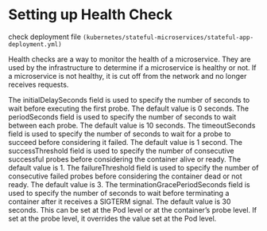 
# Setting up Health Check
check deployment file `(kubernetes/stateful-microservices/stateful-app-deployment.yml)`



Health checks are a way to monitor the health of a microservice. They are
used by the infrastructure to determine if a microservice is healthy or not. If
a microservice is not healthy, it is cut off from the network and no longer
receives requests.


The initialDelaySeconds field is used to specify the number of
seconds to wait before executing the first probe. The default value is 0
seconds.
The periodSeconds field is used to specify the number of seconds to
wait between each probe. The default value is 10 seconds.
The timeoutSeconds field is used to specify the number of seconds to
wait for a probe to succeed before considering it failed. The default
value is 1 second.
The successThreshold field is used to specify the number of
consecutive successful probes before considering the container alive or
ready. The default value is 1.
The failureThreshold field is used to specify the number of
consecutive failed probes before considering the container dead or not
ready. The default value is 3.
The terminationGracePeriodSeconds field is used to specify the
number of seconds to wait before terminating a container after it
receives a SIGTERM signal. The default value is 30 seconds. This can
be set at the Pod level or at the container’s probe level. If set at the
probe level, it overrides the value set at the Pod level.